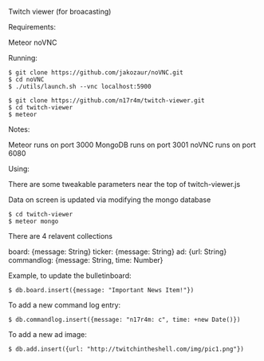 Twitch viewer (for broacasting)


Requirements:

Meteor
noVNC

Running:

    $ git clone https://github.com/jakozaur/noVNC.git 
    $ cd noVNC
    $ ./utils/launch.sh --vnc localhost:5900
    
    $ git clone https://github.com/n17r4m/twitch-viewer.git
    $ cd twitch-viewer
    $ meteor

Notes:

Meteor runs on port 3000
MongoDB runs on port 3001
noVNC runs on port 6080

Using:

There are some tweakable parameters near the top of twitch-viewer.js

Data on screen is updated via modifying the mongo database

    $ cd twitch-viewer
    $ meteor mongo

There are 4 relavent collections

board: {message: String}
ticker: {message: String}
ad: {url: String}
commandlog: {message: String, time: Number}

Example, to update the bulletinboard:

    $ db.board.insert({message: "Important News Item!"})

To add a new command log entry:

    $ db.commandlog.insert({message: "n17r4m: c", time: +new Date()})

To add a new ad image:

    $ db.add.insert({url: "http://twitchintheshell.com/img/pic1.png"})




